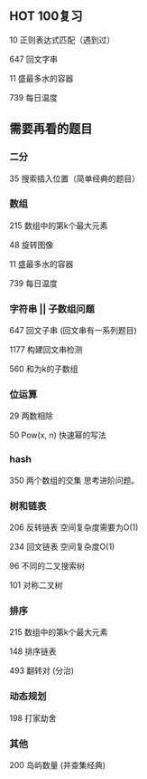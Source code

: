 ## HOT 100复习

10 正则表达式匹配（遇到过）

647 回文字串

11 盛最多水的容器

739 每日温度



## 需要再看的题目

### 二分

35 搜索插入位置（简单经典的题目）



### 数组

215 数组中的第k个最大元素

48 旋转图像

11 盛最多水的容器

739 每日温度

### 字符串 || 子数组问题

647 回文子串 (回文串有一系列题目)

1177 构建回文串检测

 560 和为k的子数组 

### 位运算

29 两数相除

50 Pow(x, n) 快速幂的写法



### hash

350 两个数组的交集  思考进阶问题。



### 树和链表

206 反转链表 空间复杂度需要为O(1)

234 回文链表 空间复杂度O(1)

96 不同的二叉搜索树

101 对称二叉树



### 排序

215 数组中的第k个最大元素

148 排序链表

493 翻转对  (分治)

### 动态规划

198 打家劫舍



### 其他

200 岛屿数量 (并查集经典)